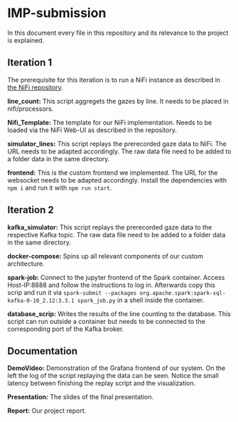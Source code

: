 # IMP-submission
In this document every file in this repository and its relevance to the project is explained.

## Iteration 1
The prerequisite for this iteration is to run a NiFi instance as described in [the NiFi repository](https://github.com/ics-unisg/nassy).

**line_count:** This script aggregets the gazes by line. It needs to be placed in nifi/processors.<br>

**Nifi_Template:** The template for our NiFi implementation. Needs to be loaded via the NiFi Web-UI as described in the repository.<br>

**simulator_lines:** This script replays the prerecorded gaze data to NiFi. The URL needs to be adapted accordingly. The raw data file need to be added to a folder data in the same directory.<br>

**frontend:** This is the custom frontend we implemented. The URL for the websocket needs to be adapted accordingly. Install the dependencies with `npm i` and run it with `npm run start`.

## Iteration 2
**kafka_simulator:** This script replays the prerecorded gaze data to the respective Kafka topic. The raw data file need to be added to a folder data in the same directory.<br>

**docker-compose:** Spins up all relevant components of our custom architecture.<br>

**spark-job:** Connect to the jupyter frontend of the Spark container. Access Host-IP:8888 and follow the instructions to log in. Afterwards copy this scrip and run it via `spark-submit --packages org.apache.spark:spark-sql-kafka-0-10_2.12:3.3.1 spark_job.py` in a shell inside the container.<br>

**database_scrip:** Writes the results of the line counting to the database. This script can run outside a container but needs to be connected to the corresponding port of the Kafka broker.

## Documentation
**DemoVideo:** Demonstration of the Grafana frontend of our system. On the left the log of the script replaying the data can be seen. Notice the small latency between finishing the replay script and the visualization.

**Presentation:** The slides of the final presentation.

**Report:** Our project report.